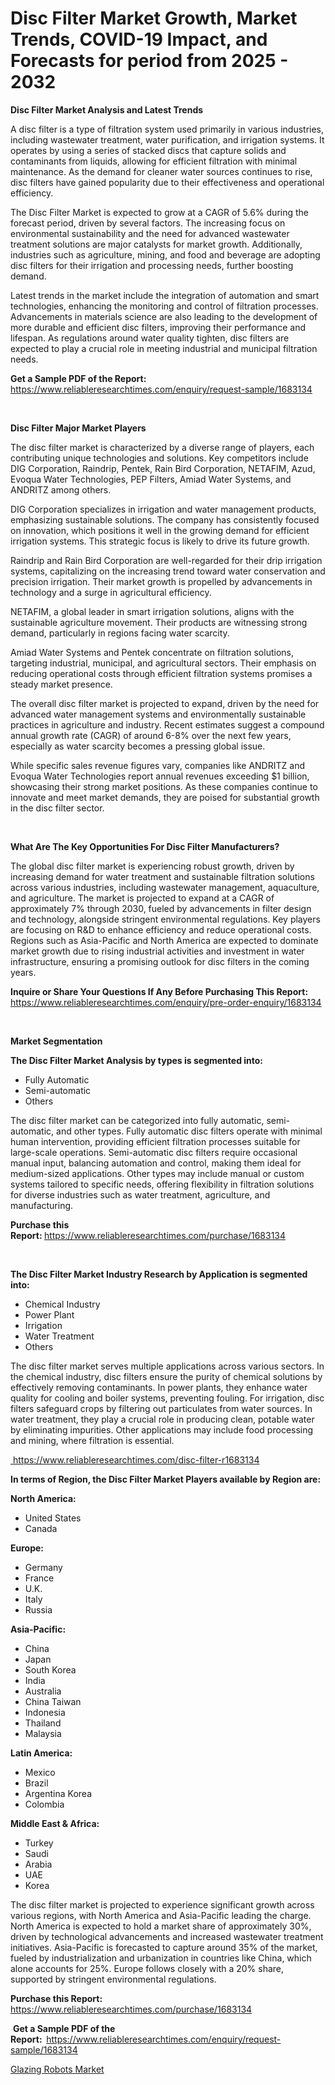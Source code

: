<p><h1>Disc Filter Market Growth, Market Trends, COVID-19 Impact, and Forecasts for period from 2025 - 2032</h1></p><p><strong>Disc Filter Market Analysis and Latest Trends</strong></p>
<p><p>A disc filter is a type of filtration system used primarily in various industries, including wastewater treatment, water purification, and irrigation systems. It operates by using a series of stacked discs that capture solids and contaminants from liquids, allowing for efficient filtration with minimal maintenance. As the demand for cleaner water sources continues to rise, disc filters have gained popularity due to their effectiveness and operational efficiency.</p><p>The Disc Filter Market is expected to grow at a CAGR of 5.6% during the forecast period, driven by several factors. The increasing focus on environmental sustainability and the need for advanced wastewater treatment solutions are major catalysts for market growth. Additionally, industries such as agriculture, mining, and food and beverage are adopting disc filters for their irrigation and processing needs, further boosting demand.</p><p>Latest trends in the market include the integration of automation and smart technologies, enhancing the monitoring and control of filtration processes. Advancements in materials science are also leading to the development of more durable and efficient disc filters, improving their performance and lifespan. As regulations around water quality tighten, disc filters are expected to play a crucial role in meeting industrial and municipal filtration needs.</p></p>
<p><strong>Get a Sample PDF of the Report:&nbsp;</strong> <a href="https://www.reliableresearchtimes.com/enquiry/request-sample/1683134?utm_campaign=2033&utm_medium=2&utm_source=Github&utm_content=ia&utm_term=19022025&utm_id=disc-filter">https://www.reliableresearchtimes.com/enquiry/request-sample/1683134</a></p>
<p>&nbsp;</p>
<p><strong>Disc Filter Major Market Players</strong></p>
<p><p>The disc filter market is characterized by a diverse range of players, each contributing unique technologies and solutions. Key competitors include DIG Corporation, Raindrip, Pentek, Rain Bird Corporation, NETAFIM, Azud, Evoqua Water Technologies, PEP Filters, Amiad Water Systems, and ANDRITZ among others. </p><p>DIG Corporation specializes in irrigation and water management products, emphasizing sustainable solutions. The company has consistently focused on innovation, which positions it well in the growing demand for efficient irrigation systems. This strategic focus is likely to drive its future growth.</p><p>Raindrip and Rain Bird Corporation are well-regarded for their drip irrigation systems, capitalizing on the increasing trend toward water conservation and precision irrigation. Their market growth is propelled by advancements in technology and a surge in agricultural efficiency. </p><p>NETAFIM, a global leader in smart irrigation solutions, aligns with the sustainable agriculture movement. Their products are witnessing strong demand, particularly in regions facing water scarcity.</p><p>Amiad Water Systems and Pentek concentrate on filtration solutions, targeting industrial, municipal, and agricultural sectors. Their emphasis on reducing operational costs through efficient filtration systems promises a steady market presence.</p><p>The overall disc filter market is projected to expand, driven by the need for advanced water management systems and environmentally sustainable practices in agriculture and industry. Recent estimates suggest a compound annual growth rate (CAGR) of around 6-8% over the next few years, especially as water scarcity becomes a pressing global issue.</p><p>While specific sales revenue figures vary, companies like ANDRITZ and Evoqua Water Technologies report annual revenues exceeding $1 billion, showcasing their strong market positions. As these companies continue to innovate and meet market demands, they are poised for substantial growth in the disc filter sector.</p></p>
<p>&nbsp;</p>
<p><strong>What Are The Key Opportunities For Disc Filter Manufacturers?</strong></p>
<p><p>The global disc filter market is experiencing robust growth, driven by increasing demand for water treatment and sustainable filtration solutions across various industries, including wastewater management, aquaculture, and agriculture. The market is projected to expand at a CAGR of approximately 7% through 2030, fueled by advancements in filter design and technology, alongside stringent environmental regulations. Key players are focusing on R&D to enhance efficiency and reduce operational costs. Regions such as Asia-Pacific and North America are expected to dominate market growth due to rising industrial activities and investment in water infrastructure, ensuring a promising outlook for disc filters in the coming years.</p></p>
<p><strong>Inquire or Share Your Questions If Any Before Purchasing This Report:</strong> <a href="https://www.reliableresearchtimes.com/enquiry/pre-order-enquiry/1683134?utm_campaign=2033&utm_medium=2&utm_source=Github&utm_content=ia&utm_term=19022025&utm_id=disc-filter">https://www.reliableresearchtimes.com/enquiry/pre-order-enquiry/1683134</a></p>
<p>&nbsp;</p>
<p><strong>Market Segmentation</strong></p>
<p><strong>The Disc Filter Market Analysis by types is segmented into:</strong></p>
<p><ul><li>Fully Automatic</li><li>Semi-automatic</li><li>Others</li></ul></p>
<p><p>The disc filter market can be categorized into fully automatic, semi-automatic, and other types. Fully automatic disc filters operate with minimal human intervention, providing efficient filtration processes suitable for large-scale operations. Semi-automatic disc filters require occasional manual input, balancing automation and control, making them ideal for medium-sized applications. Other types may include manual or custom systems tailored to specific needs, offering flexibility in filtration solutions for diverse industries such as water treatment, agriculture, and manufacturing.</p></p>
<p><strong>Purchase this Report:&nbsp;</strong><a href="https://www.reliableresearchtimes.com/purchase/1683134?utm_campaign=2033&utm_medium=2&utm_source=Github&utm_content=ia&utm_term=19022025&utm_id=disc-filter">https://www.reliableresearchtimes.com/purchase/1683134</a></p>
<p>&nbsp;</p>
<p><strong>The Disc Filter Market Industry Research by Application is segmented into:</strong></p>
<p><ul><li>Chemical Industry</li><li>Power Plant</li><li>Irrigation</li><li>Water Treatment</li><li>Others</li></ul></p>
<p><p>The disc filter market serves multiple applications across various sectors. In the chemical industry, disc filters ensure the purity of chemical solutions by effectively removing contaminants. In power plants, they enhance water quality for cooling and boiler systems, preventing fouling. For irrigation, disc filters safeguard crops by filtering out particulates from water sources. In water treatment, they play a crucial role in producing clean, potable water by eliminating impurities. Other applications may include food processing and mining, where filtration is essential.</p></p>
<p><a href="https://www.reliableresearchtimes.com/disc-filter-r1683134?utm_campaign=2033&utm_medium=2&utm_source=Github&utm_content=ia&utm_term=19022025&utm_id=disc-filter">&nbsp;https://www.reliableresearchtimes.com/disc-filter-r1683134</a></p>
<p><strong>In terms of Region, the Disc Filter Market Players available by Region are:</strong></p>
<p>
    <p> <strong> North America: </strong>
        <ul>
            <li>United States</li>
            <li>Canada</li>
        </ul>
        </p> 
    <p> <strong> Europe: </strong>
        <ul>
            <li>Germany</li>
            <li>France</li>
            <li>U.K.</li>
            <li>Italy</li>
            <li>Russia</li>
        </ul>
        </p> 
    <p> <strong> Asia-Pacific: </strong>
        <ul>
            <li>China</li>
            <li>Japan</li>
            <li>South Korea</li>
            <li>India</li>
            <li>Australia</li>
            <li>China Taiwan</li>
            <li>Indonesia</li>
            <li>Thailand</li>
            <li>Malaysia</li>
        </ul>
        </p> 
    <p> <strong> Latin America: </strong>
        <ul>
            <li>Mexico</li>
            <li>Brazil</li>
            <li>Argentina Korea</li>
            <li>Colombia</li>
        </ul>
        </p> 
    <p> <strong> Middle East & Africa: </strong>
        <ul>
            <li>Turkey</li>
            <li>Saudi</li>
            <li>Arabia</li>
            <li>UAE</li>
            <li>Korea</li>
        </ul>
    </p>
    </p>
<p><p>The disc filter market is projected to experience significant growth across various regions, with North America and Asia-Pacific leading the charge. North America is expected to hold a market share of approximately 30%, driven by technological advancements and increased wastewater treatment initiatives. Asia-Pacific is forecasted to capture around 35% of the market, fueled by industrialization and urbanization in countries like China, which alone accounts for 25%. Europe follows closely with a 20% share, supported by stringent environmental regulations.</p></p>
<p><strong>Purchase this Report: </strong><a href="https://www.reliableresearchtimes.com/purchase/1683134?utm_campaign=2033&utm_medium=2&utm_source=Github&utm_content=ia&utm_term=19022025&utm_id=disc-filter">https://www.reliableresearchtimes.com/purchase/1683134</a></p>
<p>&nbsp;<strong>Get a Sample PDF of the Report:&nbsp;&nbsp;</strong><a href="https://www.reliableresearchtimes.com/enquiry/request-sample/1683134?utm_campaign=2033&utm_medium=2&utm_source=Github&utm_content=ia&utm_term=19022025&utm_id=disc-filter">https://www.reliableresearchtimes.com/enquiry/request-sample/1683134</a></p>
<p><strong></strong></p>
<p><p><a href="https://github.com/ygfu6u/Market-Research-Report-List-1/blob/main/glazing-robots-market.md?utm_campaign=2033&utm_medium=2&utm_source=Github&utm_content=ia&utm_term=19022025&utm_id=disc-filter">Glazing Robots Market</a></p></p>